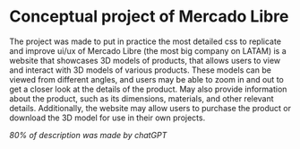 # Conceptual project of Mercado Libre 

The project was made to put in practice the most detailed css  to replicate and improve ui/ux of Mercado Libre (the most big company on LATAM) is a website that showcases 3D models of products, that allows users to view and interact with 3D models of various products. These models can be viewed from different angles, and users may be able to zoom in and out to get a closer look at the details of the product. May also provide information about the product, such as its dimensions, materials, and other relevant details. Additionally, the website may allow users to purchase the product or download the 3D model for use in their own projects.

*80% of description was made by chatGPT*
